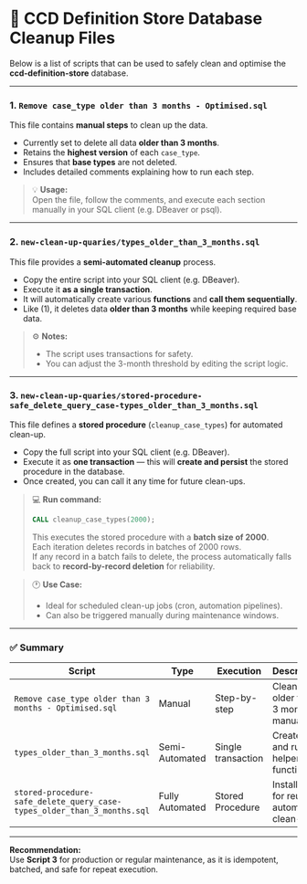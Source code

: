 # 🧹 CCD Definition Store Database Cleanup Files

Below is a list of scripts that can be used to safely clean and optimise the **ccd-definition-store** database.

---

### 1. `Remove case_type older than 3 months - Optimised.sql`

This file contains **manual steps** to clean up the data.

- Currently set to delete all data **older than 3 months**.  
- Retains the **highest version** of each `case_type`.  
- Ensures that **base types** are not deleted.  
- Includes detailed comments explaining how to run each step.

> 💡 **Usage:**  
> Open the file, follow the comments, and execute each section manually in your SQL client (e.g. DBeaver or psql).

---

### 2. `new-clean-up-quaries/types_older_than_3_months.sql`

This file provides a **semi-automated cleanup** process.

- Copy the entire script into your SQL client (e.g. DBeaver).  
- Execute it **as a single transaction**.  
- It will automatically create various **functions** and **call them sequentially**.  
- Like (1), it deletes data **older than 3 months** while keeping required base data.

> ⚙️ **Notes:**
> - The script uses transactions for safety.  
> - You can adjust the 3-month threshold by editing the script logic.

---

### 3. `new-clean-up-quaries/stored-procedure-safe_delete_query_case-types_older_than_3_months.sql`

This file defines a **stored procedure** (`cleanup_case_types`) for automated clean-up.

- Copy the full script into your SQL client (e.g. DBeaver).  
- Execute it as **one transaction** — this will **create and persist** the stored procedure in the database.  
- Once created, you can call it any time for future clean-ups.

> 💻 **Run command:**
> ```sql
> CALL cleanup_case_types(2000);
> ```
> This executes the stored procedure with a **batch size of 2000**.  
> Each iteration deletes records in batches of 2000 rows.  
> If any record in a batch fails to delete, the process automatically falls back to **record-by-record deletion** for reliability.

> 🕐 **Use Case:**
> - Ideal for scheduled clean-up jobs (cron, automation pipelines).  
> - Can also be triggered manually during maintenance windows.

---

### ✅ Summary

| Script | Type | Execution | Description |
|--------|------|------------|--------------|
| `Remove case_type older than 3 months - Optimised.sql` | Manual | Step-by-step | Cleans data older than 3 months manually |
| `types_older_than_3_months.sql` | Semi-Automated | Single transaction | Creates and runs helper functions |
| `stored-procedure-safe_delete_query_case-types_older_than_3_months.sql` | Fully Automated | Stored Procedure | Installs SP for reusable automated clean-ups |

---

**Recommendation:**  
Use **Script 3** for production or regular maintenance, as it is idempotent, batched, and safe for repeat execution.
